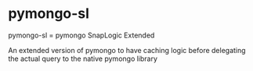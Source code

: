 # pymongo-sl
pymongo-sl = pymongo SnapLogic Extended

An extended version of pymongo to have caching logic before delegating the actual query to the native pymongo library
